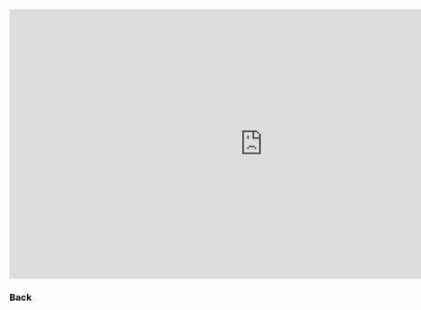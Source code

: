 
<iframe width="900" height="480" src="https://www.youtube.com/embed/oCaGCMDwZPc?rel=0&autoplay=1" style="border:0px" allowfullscreen="true"></iframe>

<h3><a href="video.html" style="color:black;text-decoration:none">Back</a></h3>
